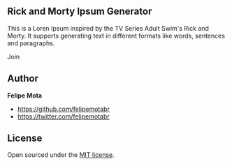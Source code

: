 
## Rick and Morty Ipsum Generator

This is a Loren Ipsum inspired by the TV Series Adult Swim's Rick and Morty. It supports generating text in different formats like words, sentences and paragraphs.

Join

## Author

**Felipe Mota**
- <https://github.com/felipemotabr>
- <https://twitter.com/felipemotabr>

## License

Open sourced under the [MIT license](LICENSE.md).
